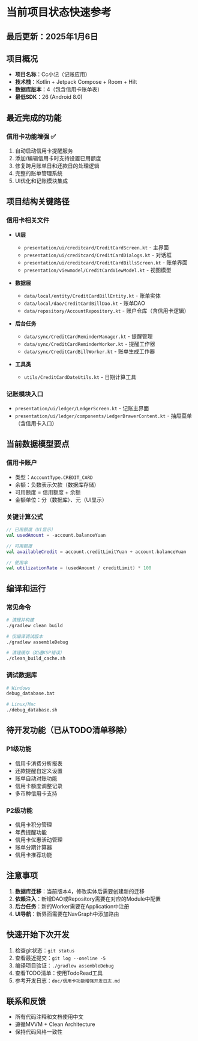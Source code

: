 # 当前项目状态快速参考

## 最后更新：2025年1月6日

## 项目概况
- **项目名称**：Cc小记（记账应用）
- **技术栈**：Kotlin + Jetpack Compose + Room + Hilt
- **数据库版本**：4（包含信用卡账单表）
- **最低SDK**：26 (Android 8.0)

## 最近完成的功能

### 信用卡功能增强 ✅
1. 自动启动信用卡提醒服务
2. 添加/编辑信用卡时支持设置已用额度
3. 修复跨月账单日和还款日的处理逻辑
4. 完整的账单管理系统
5. UI优化和记账模块集成

## 项目结构关键路径

### 信用卡相关文件
- **UI层**
  - `presentation/ui/creditcard/CreditCardScreen.kt` - 主界面
  - `presentation/ui/creditcard/CreditCardDialogs.kt` - 对话框
  - `presentation/ui/creditcard/CreditCardBillsScreen.kt` - 账单界面
  - `presentation/viewmodel/CreditCardViewModel.kt` - 视图模型

- **数据层**
  - `data/local/entity/CreditCardBillEntity.kt` - 账单实体
  - `data/local/dao/CreditCardBillDao.kt` - 账单DAO
  - `data/repository/AccountRepository.kt` - 账户仓库（含信用卡逻辑）

- **后台任务**
  - `data/sync/CreditCardReminderManager.kt` - 提醒管理
  - `data/sync/CreditCardReminderWorker.kt` - 提醒工作器
  - `data/sync/CreditCardBillWorker.kt` - 账单生成工作器

- **工具类**
  - `utils/CreditCardDateUtils.kt` - 日期计算工具

### 记账模块入口
- `presentation/ui/ledger/LedgerScreen.kt` - 记账主界面
- `presentation/ui/ledger/components/LedgerDrawerContent.kt` - 抽屉菜单（含信用卡入口）

## 当前数据模型要点

### 信用卡账户
- 类型：`AccountType.CREDIT_CARD`
- 余额：负数表示欠款（数据库存储）
- 可用额度 = 信用额度 + 余额
- 金额单位：分（数据库）、元（UI显示）

### 关键计算公式
```kotlin
// 已用额度（UI显示）
val usedAmount = -account.balanceYuan

// 可用额度
val availableCredit = account.creditLimitYuan + account.balanceYuan

// 使用率
val utilizationRate = (usedAmount / creditLimit) * 100
```

## 编译和运行

### 常见命令
```bash
# 清理并构建
./gradlew clean build

# 仅编译调试版本
./gradlew assembleDebug

# 清理缓存（如遇KSP错误）
./clean_build_cache.sh
```

### 调试数据库
```bash
# Windows
debug_database.bat

# Linux/Mac
./debug_database.sh
```

## 待开发功能（已从TODO清单移除）

### P1级功能
- 信用卡消费分析报表
- 还款提醒自定义设置
- 账单自动对账功能
- 信用卡额度调整记录
- 多币种信用卡支持

### P2级功能
- 信用卡积分管理
- 年费提醒功能
- 信用卡优惠活动管理
- 账单分期计算器
- 信用卡推荐功能

## 注意事项

1. **数据库迁移**：当前版本4，修改实体后需要创建新的迁移
2. **依赖注入**：新增DAO或Repository需要在对应的Module中配置
3. **后台任务**：新的Worker需要在Application中注册
4. **UI导航**：新界面需要在NavGraph中添加路由

## 快速开始下次开发

1. 检查git状态：`git status`
2. 查看最近提交：`git log --oneline -5`
3. 编译项目验证：`./gradlew assembleDebug`
4. 查看TODO清单：使用TodoRead工具
5. 参考开发日志：`doc/信用卡功能增强开发日志.md`

## 联系和反馈
- 所有代码注释和文档使用中文
- 遵循MVVM + Clean Architecture
- 保持代码风格一致性